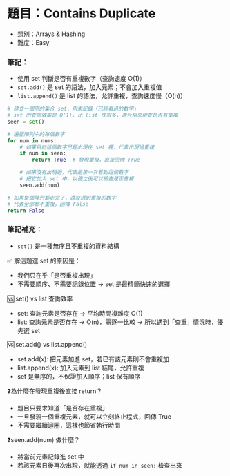 # 題目：Contains Duplicate
- 類別：Arrays & Hashing
- 難度：Easy

### 筆記：
- 使用 set 判斷是否有重複數字（查詢速度 O(1)）
- `set.add()` 是 set 的語法，加入元素；不會加入重複值
- `list.append()` 是 list 的語法，允許重複，查詢速度慢（O(n)）
  
```python
# 建立一個空的集合 set，用來記錄「已經看過的數字」
# set 的查詢效率是 O(1)，比 list 快很多，適合用來檢查是否有重複
seen = set()

# 遍歷陣列中的每個數字
for num in nums:
    # 如果目前這個數字已經出現在 set 裡，代表出現過重複
    if num in seen:
        return True  # 發現重複，直接回傳 True

    # 如果沒有出現過，代表是第一次看到這個數字
    # 把它加入 set 中，以便之後可以檢查是否重複
    seen.add(num)

# 如果整個陣列都走完了，還沒遇到重複的數字
# 代表全部都不重複，回傳 False
return False
```

### 筆記補充：

- `set()` 是一種無序且不重複的資料結構

✅ 解這題選 set 的原因是：
- 我們只在乎「是否重複出現」
- 不需要順序、不需要記錄位置
→ set 是最精簡快速的選擇


🆚 set() vs list 查詢效率
- set: 查詢元素是否存在 → 平均時間複雜度 O(1)
- list: 查詢元素是否存在 → O(n)，需逐一比較
→ 所以遇到「查重」情況時，優先選 set

🆚 set.add() vs list.append()
- set.add(x): 把元素加進 set，若已有該元素則不會重複加
- list.append(x): 加入元素到 list 結尾，允許重複
- set 是無序的，不保證加入順序；list 保有順序


❓為什麼在發現重複後直接 return？

- 題目只要求知道「是否存在重複」
- 一旦發現一個重複元素，就可以立刻終止程式，回傳 True
- 不需要繼續迴圈，這樣也節省執行時間

❓seen.add(num) 做什麼？

- 將當前元素記錄進 set 中
- 若該元素日後再次出現，就能透過 `if num in seen:` 檢查出來
